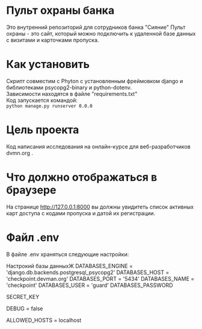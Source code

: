 # Пульт охраны банка

Это внутренний репозиторий для сотрудников банка "Сияние"
Пульт охраны - это сайт, который можно подключить к удаленной базе данных с визитами и карточками пропуска.

# Как установить

Скрипт совместим с Phyton с установленным фреймовком django и библиотеками psycopg2-binary и python-dotenv.<br/> 
Зависимости находятся в файле "requirements.txt"<br/>
Код запускается командой:<br/> `python manage.py runserver 0.0.0`

# Цель проекта
Код написания исследования на онлайн-курсе для веб-разработчиков dvmn.org .

# Что должно отображаться в браузере
На странице http://127.0.0.1:8000 вы должны  увидитеть список активных карт доступа с кодами пропуска и датой их регистрации.

# Файл .env
В файле .env храняться следующие настройки:

Настрокий базы данныхЖ
DATABASES_ENGINE = 'django.db.backends.postgresql_psycopg2'
DATABASES_HOST = 'checkpoint.devman.org'
DATABASES_PORT = '5434'
DATABASES_NAME = 'checkpoint'
DATABASES_USER = 'guard'
DATABASES_PASSWORD 

SECRET_KEY 

DEBUG = false

ALLOWED_HOSTS = localhost
